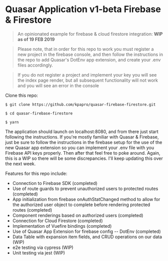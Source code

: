# Quasar Application v1-beta Firebase & Firestore

> An opinionated example for firebase & cloud firestore integration: **WIP as of 19 FEB 2019**

> Please note, that in order for this repo to work you must register a new project in the firebase console, and then follow the instructions in the repo to add Quasar's DotEnv app extension, and create your .env files accordingly.

> If you do not register a project and implement your key you will see the index page render, but all subsequent functionality will not work and you will see an error in the console

Clone this repo:

`$ git clone https://github.com/kpapro/quasar-firebase-firestore.git`

`$ cd quasar-firebase-firestore`

`$ yarn`

The application should launch on localhost:8080, and from there just start following the instructions. If you're mostly familiar with Quasar & Firebase, just be sure to follow the instructions in the firebase setup for the use of the new Quasar app extension so you can implement your .env file with you Firebase API keys properly. Then after that feel free to poke around. Again, this is a WIP so there will be some discrepancies. I'll keep updating this over the next week.

 Features for this repo include:

- Connection to Firebase SDK (completed)
- Use of route guards to prevent unauthorized users to protected routes (completed)
- App initialization from firebase onAuthStatChanged method to allow for the authorized user object to complete before rendering protected routes (completed)
- Component renderings based on authorized users (completed)
- Connection for Cloud Firestore (completed)
- Implementation of Vuefire bindings (completed)
- Use of Quasar App Extension for firebase config -- DotEnv (completed)
- Data Table with expansion item fields, and CRUD operations on our data (WIP)
- e2e testing via cypress (WIP)
- Unit testing via jest (WIP)
